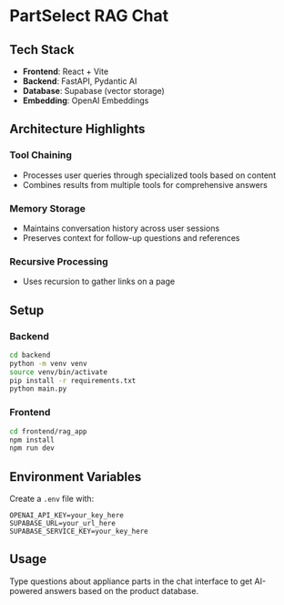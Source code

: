 # PartSelect RAG Chat

## Tech Stack
- **Frontend**: React + Vite
- **Backend**: FastAPI, Pydantic AI
- **Database**: Supabase (vector storage)
- **Embedding**: OpenAI Embeddings

## Architecture Highlights

### Tool Chaining
- Processes user queries through specialized tools based on content
- Combines results from multiple tools for comprehensive answers

### Memory Storage
- Maintains conversation history across user sessions
- Preserves context for follow-up questions and references

### Recursive Processing
- Uses recursion to gather links on a page

## Setup

### Backend
```bash
cd backend
python -m venv venv
source venv/bin/activate
pip install -r requirements.txt
python main.py
```

### Frontend
```bash
cd frontend/rag_app
npm install
npm run dev
```

## Environment Variables
Create a `.env` file with:
```
OPENAI_API_KEY=your_key_here
SUPABASE_URL=your_url_here
SUPABASE_SERVICE_KEY=your_key_here
```

## Usage
Type questions about appliance parts in the chat interface to get AI-powered answers based on the product database. 